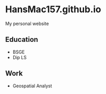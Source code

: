 # HansMac157.github.io
My personal website

## Education
- BSGE
- Dip LS
## Work
- Geospatial Analyst 